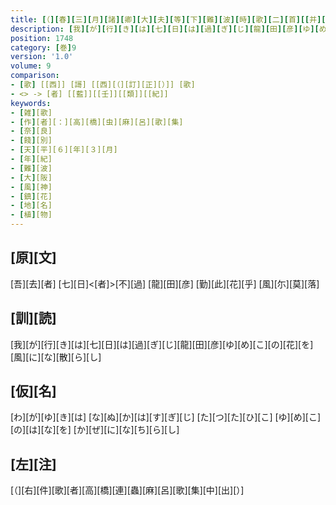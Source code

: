 ```yaml
---
title: [（][春][三][月][諸][卿][大][夫][等][下][難][波][時][歌][二][首][[并][短][歌]][）][反][歌]
description: [我][が][行][き][は][七][日][は][過][ぎ][じ][龍][田][彦][ゆ][め][こ][の][花][を][風][に][な][散][ら][し]
position: 1748
category: [巻]9
version: '1.0'
volume: 9
comparison:
- [歌] [[西]] [謌] [[西][（][訂][正][）]] [歌]
- <> -> [者] [[藍]][[壬]][[類]][[紀]]
keywords:
- [雑][歌]
- [作][者][：][高][橋][虫][麻][呂][歌][集]
- [奈][良]
- [餞][別]
- [天][平][６][年][３][月]
- [年][紀]
- [難][波]
- [大][阪]
- [風][神]
- [鎮][花]
- [地][名]
- [植][物]
---
```


## [原][文]

[吾][去][者] [七][日]<[者]>[不][過] [龍][田][彦] [勤][此][花][乎] [風][尓][莫][落]

## [訓][読]

[我][が][行][き][は][七][日][は][過][ぎ][じ][龍][田][彦][ゆ][め][こ][の][花][を][風][に][な][散][ら][し]

## [仮][名]

[わ][が][ゆ][き][は] [な][ぬ][か][は][す][ぎ][じ] [た][つ][た][ひ][こ] [ゆ][め][こ][の][は][な][を] [か][ぜ][に][な][ち][ら][し]

## [左][注]

[（][右][件][歌][者][高][橋][連][蟲][麻][呂][歌][集][中][出][）]
